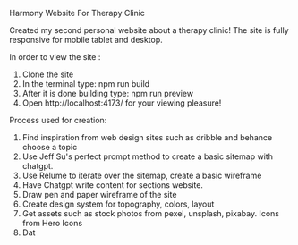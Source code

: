 Harmony Website For Therapy Clinic

Created my second personal website about a therapy clinic! The site is fully responsive for mobile tablet and desktop. 

In order to view the site : 
1. Clone the site
2. In the terminal type: npm run build
3. After it is done building type: npm run preview
4. Open http://localhost:4173/ for your viewing pleasure!

Process used for creation:
1. Find inspiration from web design sites such as dribble and behance choose a topic
2. Use Jeff Su's perfect prompt method to create a basic sitemap with chatgpt.
3. Use Relume to iterate over the sitemap, create a basic wireframe
4. Have Chatgpt write content for sections website.
5. Draw pen and paper wireframe of the site
6. Create design system for topography, colors, layout
7. Get assets such as stock photos from pexel, unsplash, pixabay. Icons from Hero Icons
8. Dat
